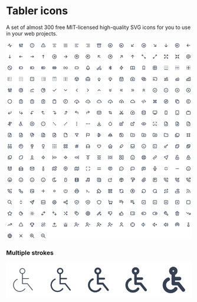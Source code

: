 # Tabler icons

A set of almost 300 free MIT-licensed high-quality SVG icons for you to use in your web projects.

![Tabler icons](icons.svg)

### Multiple strokes

![Tabler icons](icons-stroke.svg)
